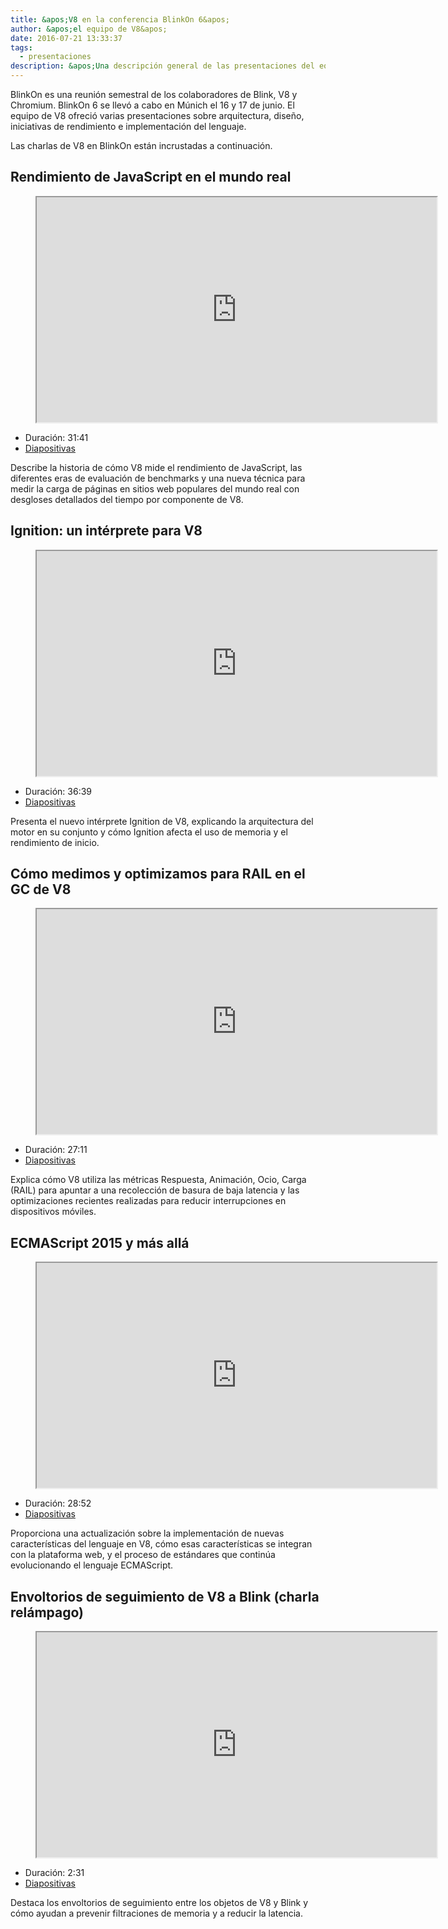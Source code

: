 ```yaml
---
title: &apos;V8 en la conferencia BlinkOn 6&apos;
author: &apos;el equipo de V8&apos;
date: 2016-07-21 13:33:37
tags:
  - presentaciones
description: &apos;Una descripción general de las presentaciones del equipo de V8 en BlinkOn 6.&apos;
---
```

BlinkOn es una reunión semestral de los colaboradores de Blink, V8 y Chromium. BlinkOn 6 se llevó a cabo en Múnich el 16 y 17 de junio. El equipo de V8 ofreció varias presentaciones sobre arquitectura, diseño, iniciativas de rendimiento e implementación del lenguaje.

<!--truncate-->
Las charlas de V8 en BlinkOn están incrustadas a continuación.

## Rendimiento de JavaScript en el mundo real

<figure>
  <div class="video video-16:9">
    <iframe src="https://www.youtube.com/embed/xCx4uC7mn6Y" width="640" height="360" loading="lazy"></iframe>
  </div>
</figure>

- Duración: 31:41
- [Diapositivas](https://docs.google.com/presentation/d/14WZkWbkvtmZDEIBYP5H1GrbC9H-W3nJSg3nvpHwfG5U/edit)

Describe la historia de cómo V8 mide el rendimiento de JavaScript, las diferentes eras de evaluación de benchmarks y una nueva técnica para medir la carga de páginas en sitios web populares del mundo real con desgloses detallados del tiempo por componente de V8.

## Ignition: un intérprete para V8

<figure>
  <div class="video video-16:9">
    <iframe src="https://www.youtube.com/embed/r5OWCtuKiAk" width="640" height="360" loading="lazy"></iframe>
  </div>
</figure>

- Duración: 36:39
- [Diapositivas](https://docs.google.com/presentation/d/1OqjVqRhtwlKeKfvMdX6HaCIu9wpZsrzqpIVIwQSuiXQ/edit)

Presenta el nuevo intérprete Ignition de V8, explicando la arquitectura del motor en su conjunto y cómo Ignition afecta el uso de memoria y el rendimiento de inicio.

## Cómo medimos y optimizamos para RAIL en el GC de V8

<figure>
  <div class="video video-16:9">
    <iframe src="https://www.youtube.com/embed/VITAyGT-CJI" width="640" height="360" loading="lazy"></iframe>
  </div>
</figure>

- Duración: 27:11
- [Diapositivas](https://docs.google.com/presentation/d/15EQ603eZWAnrf4i6QjPP7S3KF3NaL3aAaKhNUEatVzY/edit)

Explica cómo V8 utiliza las métricas Respuesta, Animación, Ocio, Carga (RAIL) para apuntar a una recolección de basura de baja latencia y las optimizaciones recientes realizadas para reducir interrupciones en dispositivos móviles.

## ECMAScript 2015 y más allá

<figure>
  <div class="video video-16:9">
    <iframe src="https://www.youtube.com/embed/KrGOzEwqRDA" width="640" height="360" loading="lazy"></iframe>
  </div>
</figure>

- Duración: 28:52
- [Diapositivas](https://docs.google.com/presentation/d/1o1wld5z0BM8RTqXASGYD3Rvov8PzrxySghmrGTYTgw0/edit)

Proporciona una actualización sobre la implementación de nuevas características del lenguaje en V8, cómo esas características se integran con la plataforma web, y el proceso de estándares que continúa evolucionando el lenguaje ECMAScript.

## Envoltorios de seguimiento de V8 a Blink (charla relámpago)

<figure>
  <div class="video video-16:9">
    <iframe src="https://www.youtube.com/embed/PMDRfYw4UYQ?start=3204" width="640" height="360" loading="lazy"></iframe>
  </div>
</figure>

- Duración: 2:31
- [Diapositivas](https://docs.google.com/presentation/d/1I6leiRm0ysSTqy7QWh33Gfp7_y4ngygyM2tDAqdF0fI/edit)

Destaca los envoltorios de seguimiento entre los objetos de V8 y Blink y cómo ayudan a prevenir filtraciones de memoria y a reducir la latencia.
